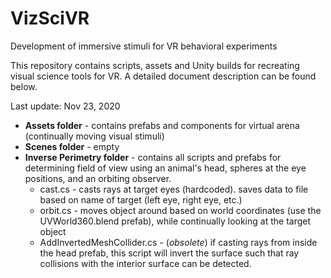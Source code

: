 # VizSciVR
Development of immersive stimuli for VR behavioral experiments

This repository contains scripts, assets and Unity builds for recreating visual science tools for VR. 
A detailed document description can be found below.

Last update: Nov 23, 2020

- **Assets folder** - contains prefabs and components for virtual arena (continually moving visual stimuli)
- **Scenes folder** - empty
- **Inverse Perimetry folder** - contains all scripts and prefabs for determining field of view using an animal's head, spheres at the eye positions, and an orbiting observer. 
  - cast.cs - casts rays at target eyes (hardcoded). saves data to file based on name of target (left eye, right eye, etc.)
  - orbit.cs - moves object around based on world coordinates (use the UVWorld360.blend prefab), while continually looking at the target object
  - AddInvertedMeshCollider.cs - (*obsolete*) if casting rays from inside the head prefab, this script will invert the surface such that ray collisions with the interior surface can be detected.
